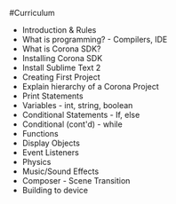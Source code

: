 #Curriculum 
* Introduction & Rules
* What is programming? - Compilers, IDE
* What is Corona SDK?
* Installing Corona SDK
* Install Sublime Text 2
* Creating First Project
* Explain hierarchy of a Corona Project
* Print Statements
* Variables - int, string, boolean
* Conditional Statements - If, else
* Conditional (cont'd) - while
* Functions
* Display Objects
* Event Listeners
* Physics
* Music/Sound Effects
* Composer - Scene Transition	
* Building to device